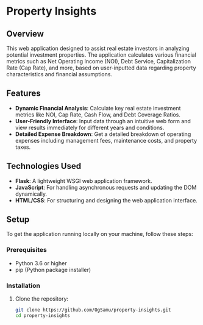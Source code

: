 # Property Insights

## Overview

This web application designed to assist real estate investors in analyzing potential investment properties. The application calculates various financial metrics such as Net Operating Income (NOI), Debt Service, Capitalization Rate (Cap Rate), and more, based on user-inputted data regarding property characteristics and financial assumptions.

## Features

- **Dynamic Financial Analysis**: Calculate key real estate investment metrics like NOI, Cap Rate, Cash Flow, and Debt Coverage Ratios.
- **User-Friendly Interface**: Input data through an intuitive web form and view results immediately for different years and conditions.
- **Detailed Expense Breakdown**: Get a detailed breakdown of operating expenses including management fees, maintenance costs, and property taxes.

## Technologies Used

- **Flask**: A lightweight WSGI web application framework.
- **JavaScript**: For handling asynchronous requests and updating the DOM dynamically.
- **HTML/CSS**: For structuring and designing the web application interface.

## Setup

To get the application running locally on your machine, follow these steps:

### Prerequisites

- Python 3.6 or higher
- pip (Python package installer)

### Installation

1. Clone the repository:
   ```bash
   git clone https://github.com/OgSamu/property-insights.git
   cd property-insights
